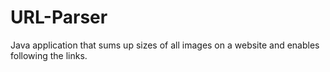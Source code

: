 # URL-Parser
Java application that sums up sizes of all images on a website and enables following the links.
